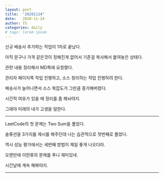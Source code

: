 ```yaml
---
layout: post
title:  "20201124"
date:   2020-11-24
author: TS
categories: daily
# tags: lorem ipsum
---
```


신규 배송사 추가하는 작업이 1차로 끝났다.

아직 문구나 가격 같은것이 정해진게 없어서 기존걸 복사해서 붙여놓은 상태다.

관련 내용 정리해서 MD쪽에 요청했다.

관리자 페이지쪽 작업 진행하고, 소스 정리하는 작업 진행하려 한다.

배송사가 늘어나면서 소스 복잡도가 그만큼 증가해버렸다.

시간적 여유가 있을 때 정리를 좀 해놔야지.

그래야 미래의 내가 고생을 덜한다.

---

LeetCode의 첫 문제는 Two Sum을 풀었다.

솔류션을 3가지를 제시를 해주던데 나는 습관적으로 첫번째로 풀었다.

역시 성능 평가에서는 세번째 방법이 제일 좋게 나오더라.

오랜만에 이런류의 문제를 푸니 재미있네.

시간날때 계속 해봐야지.

---
